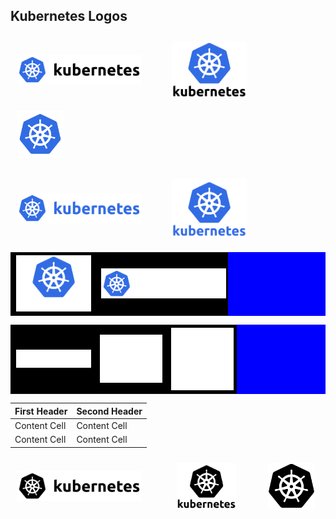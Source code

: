 

## Kubernetes Logos



<img bgcolor="#000000" src="/kubernetes/horizontal/color/kubernetes-horizontal-color.png" width="200" style="display:inline;vertical-align:middle;padding:2%;">    &nbsp;  &nbsp;  &nbsp; <img src="/kubernetes/stacked/color/kubernetes-stacked-color.png" width="120" style="display:inline;vertical-align:middle;padding:2%">&nbsp;  &nbsp;  &nbsp; <img src="/kubernetes/icon/color/kubernetes-icon-color.png" width="75" style="display:inline;vertical-align:middle;padding:2%">

<img src="/kubernetes/horizontal/all-blue-color/kubernetes-horizontal-all-blue-color.png" width="200" style="display:inline;vertical-align:middle;padding:2%">      &nbsp;  &nbsp;  &nbsp; <img src="/kubernetes/stacked/all-blue-color/kubernetes-stacked-all-blue-color.png" width="120" style="display:inline;vertical-align:middle;padding:2%">

<table bgcolor="blue">
  <tr>

  </tr>
  <tr>
    <td bgcolor="#000000"><img src="/kubernetes/stacked/white-text/kubernetes-stacked-white-text.png" width="120" style="display:inline;vertical-align:middle;padding:2%"></td>
    <td style="background-color:black !important"><img src="/kubernetes/horizontal/white-text/kubernetes-horizontal-white-text.png" width="200" style="display:inline;vertical-align:middle;padding:2%"></td>

  </tr>
</table>

<table bgcolor="blue">
  <tr>

  </tr>
  <tr>
    <td bgcolor="#000000"><img src="/kubernetes/horizontal/white/kubernetes-horizontal-white.png" width="120" style="display:inline;vertical-align:middle;padding:2%"></td>
    <td style="background-color:black !important"><img src="/kubernetes/stacked/white/kubernetes-stacked-white.png" width="100" style="display:inline;vertical-align:middle;padding:2%"></td>
    <td style="background-color:black !important"><img src="/kubernetes/icon/white/kubernetes-icon-white.png" width="100" style="display:inline;vertical-align:middle;padding:2%"></td>
  </tr>
</table>

| First Header  | Second Header |
| ------------- | ------------- |
| Content Cell  | Content Cell  |
| Content Cell  | Content Cell  |

<img src="/kubernetes/horizontal/black/kubernetes-horizontal-black.png" width="200" style="display:inline;vertical-align:middle;padding:2%">      &nbsp;  &nbsp;  &nbsp; &nbsp;  <img src="/kubernetes/stacked/black/kubernetes-stacked-black.png" width="95" style="display:inline;vertical-align:middle;padding:2%">&nbsp;  &nbsp;  &nbsp; &nbsp;  <img src="/kubernetes/icon/black/kubernetes-icon-black.png" width="75" style="display:inline;vertical-align:middle;padding:2%">

<br><br>
</table>
</body>
</html>
